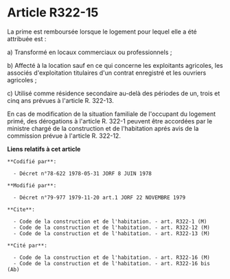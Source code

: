 # Article R322-15

La prime est remboursée lorsque le logement pour lequel elle a été attribuée est :

a) Transformé en locaux commerciaux ou professionnels ;

b) Affecté à la location sauf en ce qui concerne les exploitants agricoles, les associés d'exploitation titulaires d'un
contrat enregistré et les ouvriers agricoles ;

c) Utilisé comme résidence secondaire au-delà des périodes de un, trois et cinq ans prévues à l'article R. 322-13.

En cas de modification de la situation familiale de l'occupant du logement primé, des dérogations à l'article R. 322-1
peuvent être accordées par le ministre chargé de la construction et de l'habitation aprés avis de la commission prévue à
l'article R. 322-12.

**Liens relatifs à cet article**

	**Codifié par**:

	  - Décret n°78-622 1978-05-31 JORF 8 JUIN 1978

	**Modifié par**:

	  - Décret n°79-977 1979-11-20 art.1 JORF 22 NOVEMBRE 1979

	**Cite**:

	  - Code de la construction et de l'habitation. - art. R322-1 (M)
	  - Code de la construction et de l'habitation. - art. R322-12 (M)
	  - Code de la construction et de l'habitation. - art. R322-13 (M)

	**Cité par**:

	  - Code de la construction et de l'habitation. - art. R322-16 (M)
	  - Code de la construction et de l'habitation. - art. R322-16 bis (Ab)
